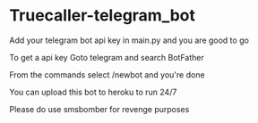 # Truecaller-telegram_bot

Add your telegram bot api key in main.py and you are good to go

To get a api key Goto telegram and search BotFather 

From the commands select /newbot and you're done

You can upload this bot to heroku to run 24/7

Please do use smsbomber for revenge purposes
